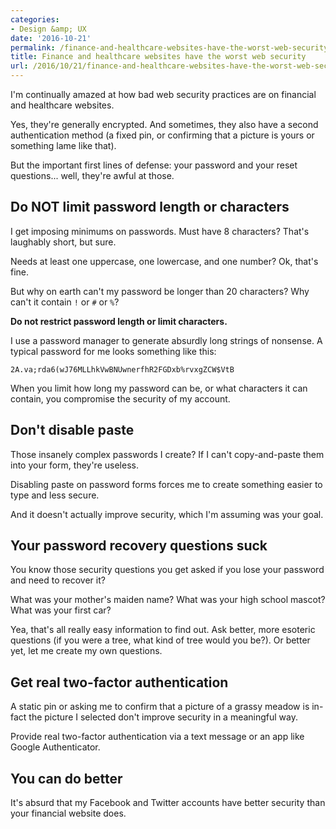 ```yaml
---
categories:
- Design &amp; UX
date: '2016-10-21'
permalink: /finance-and-healthcare-websites-have-the-worst-web-security/
title: Finance and healthcare websites have the worst web security
url: /2016/10/21/finance-and-healthcare-websites-have-the-worst-web-security
---
```


I'm continually amazed at how bad web security practices are on financial and healthcare websites.

Yes, they're generally encrypted. And sometimes, they also have a second authentication method (a fixed pin, or confirming that a picture is yours or something lame like that).

But the important first lines of defense: your password and your reset questions... well, they're awful at those.

## Do NOT limit password length or characters

I get imposing minimums on passwords. Must have 8 characters? That's laughably short, but sure.

Needs at least one uppercase, one lowercase, and one number? Ok, that's fine.

But why on earth can't my password be longer than 20 characters? Why can't it contain `!` or `#` or `%`?

**Do not restrict password length or limit characters.**

I use a password manager to generate absurdly long strings of nonsense. A typical password for me looks something like this:

```
2A.va;rda6(wJ76MLLhkVwBNUwnerfhR2FGDxb%rvxgZCW$VtB
```

When you limit how long my password can be, or what characters it can contain, you compromise the security of my account.

## Don't disable paste

Those insanely complex passwords I create? If I can't copy-and-paste them into your form, they're useless.

Disabling paste on password forms forces me to create something easier to type and less secure.

And it doesn't actually improve security, which I'm assuming was your goal.

## Your password recovery questions suck

You know those security questions you get asked if you lose your password and need to recover it?

What was your mother's maiden name? What was your high school mascot? What was your first car?

Yea, that's all really easy information to find out. Ask better, more esoteric questions (if you were a tree, what kind of tree would you be?). Or better yet, let me create my own questions.

## Get real two-factor authentication

A static pin or asking me to confirm that a picture of a grassy meadow is in-fact the picture I selected don't improve security in a meaningful way.

Provide real two-factor authentication via a text message or an app like Google Authenticator.

## You can do better

It's absurd that my Facebook and Twitter accounts have better security than your financial website does.